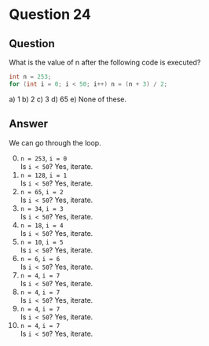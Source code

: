 # Question 24
## Question
What is the value of n after the following code is executed?
```java
int n = 253;
for (int i = 0; i < 50; i++) n = (n + 3) / 2;
```
a) 1
b) 2
c) 3
d) 65
e) None of these.
## Answer
We can go through the loop. 

0. `n = 253`, `i = 0`  
Is `i < 50`?
Yes, iterate.
1. `n = 128`, `i = 1`  
Is `i < 50`?
Yes, iterate.
2. `n = 65`, `i = 2`  
Is `i < 50`?
Yes, iterate.
3. `n = 34`, `i = 3`  
Is `i < 50`?
Yes, iterate.
4. `n = 18`, `i = 4`  
Is `i < 50`?
Yes, iterate.
5. `n = 10`, `i = 5`  
Is `i < 50`?
Yes, iterate.
6. `n = 6`, `i = 6`  
Is `i < 50`?
Yes, iterate.
0. `n = 4`, `i = 7`  
Is `i < 50`?
Yes, iterate.
0. `n = 4`, `i = 7`  
Is `i < 50`?
Yes, iterate.
0. `n = 4`, `i = 7`  
Is `i < 50`?
Yes, iterate.
0. `n = 4`, `i = 7`  
Is `i < 50`?
Yes, iterate.

